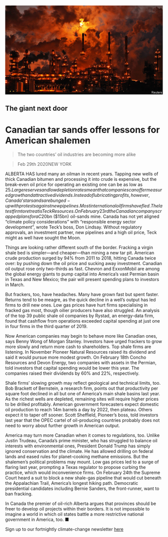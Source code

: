 ![](./images/20200229_WBP006_0.jpg)

## The giant next door

# Canadian tar sands offer lessons for American shalemen

> The two countries’ oil industries are becoming more alike

> Feb 29th 2020NEW YORK

ALBERTA HAS lured many an oilman in recent years. Tapping new wells of thick Canadian bitumen and processing it into crude is expensive, but the break-even oil price for operating an existing one can be as low as $25. Large reserves and low depletion rates mean that companies can offer measured growth and attractive dividends. Instead of lubricating profits, however, Canada’s tar sands are bunged-up with protests against new pipelines. Most international oil firms have fled. The latest firm to retreat is Teck Resources. On February 23rd the Canadian company scrapped plans for a C$20bn ($15bn) oil-sands mine. Canada has not yet aligned “climate policy considerations” with “responsible energy sector development”, wrote Teck’s boss, Don Lindsay. Without regulatory approvals, an investment partner, new pipelines and a high oil price, Teck might as well have sought the Moon.

Things are looking rather different south of the border. Fracking a virgin shale bed is simpler—and cheaper—than mining a new tar pit. American crude production surged by 94% from 2011 to 2018, hitting Canada twice over: by pushing down the oil price and sucking away investment. Canadian oil output rose only two-thirds as fast. Chevron and ExxonMobil are among the global energy giants to pump capital into America’s vast Permian basin in Texas and New Mexico; the pair will present spending plans to investors in March.

But frackers, too, have headaches. Many have grown fast but spent faster. Returns tend to be meagre, as the quick decline in a well’s output has led firms to drill new ones. Low gas prices have hurt firms specialising in fracked gas most, though oilier producers have also struggled. An analysis of the top 39 public shale oil companies by Rystad, an energy-data firm, found that cashflow from operations exceeded capital spending at just one in four firms in the third quarter of 2019.

Now American companies may begin to behave more like Canadian ones, says Benny Wong of Morgan Stanley. Investors have urged frackers to grow more slowly and return more cash to shareholders. Top shale firms are listening. In November Pioneer Natural Resources raised its dividend and said it would pursue more modest growth. On February 18th Concho Resources and Devon Energy, two companies with assets in the Permian, told investors that capital spending would be lower this year. The companies raised their dividends by 60% and 22%, respectively.

Shale firms’ slowing growth may reflect geological and technical limits, too. Bob Brackett of Bernstein, a research firm, points out that productivity per square foot declined in all but one of America’s main shale basins last year. As the richest wells are depleted, remaining sites will require higher prices to be drilled profitably. American government forecasters expect domestic oil production to reach 14m barrels a day by 2022, then plateau. Others expect it to taper off sooner. Scott Sheffield, Pioneer’s boss, told investors last year that the OPEC cartel of oil-producing countries probably does not need to worry about further growth in American output.

America may turn more Canadian when it comes to regulations, too. Unlike Justin Trudeau, Canada’s prime minister, who has struggled to balance oil interests with environmental ones, President Donald Trump has simply ignored conservation and the climate. He has allowed drilling on federal lands and eased rules for planet-cooking methane emissions. But the shalemen’s political problems may mount. Low gas prices led to a surge of flaring last year, prompting a Texas regulator to propose curbing the practice, which would inconvenience firms. On February 24th the Supreme Court heard a suit to block a new shale-gas pipeline that would cut beneath the Appalachian Trail, America’s longest hiking path. Democratic presidential candidates including Bernie Sanders, the front-runner, want to ban fracking.

In Canada the premier of oil-rich Alberta argues that provinces should be freer to develop oil projects within their borders. It is not impossible to imagine a world in which oil states battle a more restrictive national government in America, too. ■

Sign up to our fortnightly climate-change newsletter [here](https://www.economist.com//theclimateissue/)